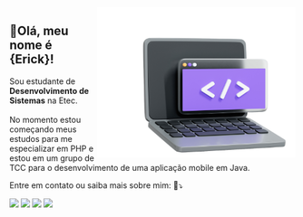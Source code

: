 <img src="img/image_adobe_express_cortadonew.png" min-width="400px" max-width="350px" width="350px" margin-top="50px" align="right">

<h2 align="left">💜Olá, meu nome é <strong>{Erick}!</strong></h2>

<p align="left"> 
  Sou estudante de <strong>Desenvolvimento de Sistemas</strong> na Etec.<br><br>
  No momento estou começando meus estudos para me especializar em PHP e estou em um grupo de TCC para o desenvolvimento de uma aplicação mobile em Java.
</p>

<p align="left">
   Entre em contato ou saiba mais sobre mim: 💌⤵️
</p>

<p align="left">
<a href="mailto:ericksbarauna26@gmail.com" alt="Gmail">
<img src="https://img.shields.io/badge/-Gmail-FF0000?style=flat-square&labelColor=FF0000&logo=gmail&logoColor=white&link=LINK-DO-SEU-GMAIL" /></a>


<a href="https://www.linkedin.com/in/erick-barauna/" alt="LinkedIn">
<img src="https://img.shields.io/badge/-Linkedin-0e76a8?style=flat-square&logo=Linkedin&logoColor=white&link=LINK-DO-SEU-LINKEDIN" /></a>

<a href="https://wa.me/5511918651825?text=Ol%C3%A1,%20converse%20comigo%20agora!" alt="WhatsApp">
<img src="https://img.shields.io/badge/-WhatsApp-25d366?style=flat-square&labelColor=25d366&logo=whatsapp&logoColor=white&link=API-DO-SEU-WHATSAPP"/></a>

<a href="https://www.instagram.com/ericksbarauna_/" alt="Instagram">
<img src="https://img.shields.io/badge/-Instagram-DF0174?style=flat-square&labelColor=DF0174&logo=instagram&logoColor=white&link=LINK-DO-SEU-INSTAGRAM"/></a>
</p>

